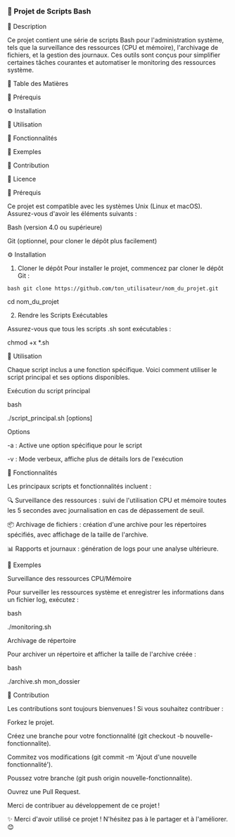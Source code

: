 ### 🐧 Projet de Scripts Bash

📜 Description

Ce projet contient une série de scripts Bash pour l'administration système, tels que la surveillance des ressources (CPU et mémoire), l'archivage de fichiers, et la gestion des journaux. Ces outils sont conçus pour simplifier certaines tâches courantes et automatiser le monitoring des ressources système.

📑 Table des Matières

🎯 Prérequis

⚙️ Installation

🚀 Utilisation

🔧 Fonctionnalités

📝 Exemples

🤝 Contribution

📄 Licence

🎯 Prérequis

Ce projet est compatible avec les systèmes Unix (Linux et macOS). Assurez-vous d'avoir les éléments suivants :


Bash (version 4.0 ou supérieure)

Git (optionnel, pour cloner le dépôt plus facilement)

⚙️ Installation

1. Cloner le dépôt
Pour installer le projet, commencez par cloner le dépôt Git :

``bash
git clone https://github.com/ton_utilisateur/nom_du_projet.git
``



cd nom_du_projet

2. Rendre les Scripts Exécutables
   
Assurez-vous que tous les scripts .sh sont exécutables :



chmod +x *.sh


🚀 Utilisation

Chaque script inclus a une fonction spécifique. Voici comment utiliser le script principal et ses options disponibles.


Exécution du script principal

bash



./script_principal.sh [options]

Options

-a : Active une option spécifique pour le script

-v : Mode verbeux, affiche plus de détails lors de l'exécution


🔧 Fonctionnalités

Les principaux scripts et fonctionnalités incluent :


🔍 Surveillance des ressources : suivi de l'utilisation CPU et mémoire toutes les 5 secondes avec journalisation en cas de dépassement de seuil.

📦 Archivage de fichiers : création d'une archive pour les répertoires spécifiés, avec affichage de la taille de l'archive.

📊 Rapports et journaux : génération de logs pour une analyse ultérieure.

📝 Exemples

Surveillance des ressources CPU/Mémoire

Pour surveiller les ressources système et enregistrer les informations dans un fichier log, exécutez :


bash

./monitoring.sh

Archivage de répertoire

Pour archiver un répertoire et afficher la taille de l'archive créée :


bash


./archive.sh mon_dossier


🤝 Contribution

Les contributions sont toujours bienvenues ! Si vous souhaitez contribuer :


Forkez le projet.

Créez une branche pour votre fonctionnalité (git checkout -b nouvelle-fonctionnalite).

Commitez vos modifications (git commit -m 'Ajout d'une nouvelle fonctionnalité').

Poussez votre branche (git push origin nouvelle-fonctionnalite).

Ouvrez une Pull Request.

Merci de contribuer au développement de ce projet !



✨ Merci d'avoir utilisé ce projet ! N'hésitez pas à le partager et à l'améliorer. 😊






